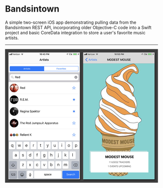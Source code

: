 # Bandsintown
A simple two-screen iOS app demonstrating pulling data from the Bandsintown REST API, incorporating older Objective-C code into a Swift project and basic CoreData integration to store a user's favorite music artists.

---

![alt text](/preview.jpg)
